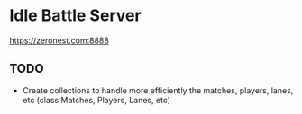 # Idle Battle Server

https://zeronest.com:8888

## TODO
* Create collections to handle more efficiently the matches, players, lanes, etc (class Matches, Players, Lanes, etc)